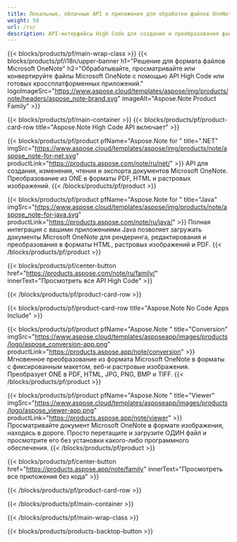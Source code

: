 ```yaml
---
title: Локальные, облачные API и приложения для обработки файлов OneNote 
weight: 50
url: /ru/
description: API-интерфейсы High Code для создания и преобразования файлов Microsoft OneNote с помощью ваших приложений. Или просто используйте наши кросс-платформенные приложения для просмотра или преобразования файлов ONE.
---
```


{{< blocks/products/pf/main-wrap-class >}}
{{< blocks/products/pf/i18n/upper-banner h1="Решение для формата файлов Microsoft OneNote" h2="Обрабатывайте, просматривайте или конвертируйте файлы Microsoft OneNote с помощью API High Code или готовых кроссплатформенных приложений." logoImageSrc="https://www.aspose.cloud/templates/aspose/img/products/note/headers/aspose_note-brand.svg" imageAlt="Aspose.Note Product Family" >}}

{{< blocks/products/pf/main-container >}}
{{< blocks/products/pf/product-card-row title="Aspose.Note High Code API включает" >}}

{{< blocks/products/pf/product pfName="Aspose.Note for " title=".NET" imgSrc="https://www.aspose.cloud/templates/aspose/img/products/note/aspose_note-for-net.svg" productLink="https://products.aspose.com/note/ru/net/" >}}
API для создания, изменения, чтения и экспорта документов Microsoft OneNote. Преобразование из ONE в форматы PDF, HTML и растровых изображений.
{{< /blocks/products/pf/product >}}

{{< blocks/products/pf/product pfName="Aspose.Note for " title="Java" imgSrc="https://www.aspose.cloud/templates/aspose/img/products/note/aspose_note-for-java.svg" productLink="https://products.aspose.com/note/ru/java/" >}}
Полная интеграция с вашими приложениями Java позволяет загружать документы Microsoft OneNote для рендеринга, редактирования и преобразования в форматы HTML, растровых изображений и PDF.
{{< /blocks/products/pf/product >}}

{{< blocks/products/pf/center-button href="https://products.aspose.com/note/ru/family/" innerText="Просмотреть все API High Code" >}}

{{< /blocks/products/pf/product-card-row >}}

{{< blocks/products/pf/product-card-row title="Aspose.Note No Code Apps Include" >}}

{{< blocks/products/pf/product pfName="Aspose.Note " title="Conversion" imgSrc="https://www.aspose.cloud/templates/asposeapp/images/products/logo/aspose_conversion-app.png" productLink="https://products.aspose.app/note/conversion" >}}
Мгновенное преобразование из формата Microsoft OneNote в форматы с фиксированным макетом, веб-и растровые изображения. Преобразует ONE в PDF, HTML, JPG, PNG, BMP и TIFF.
{{< /blocks/products/pf/product >}}

{{< blocks/products/pf/product pfName="Aspose.Note " title="Viewer" imgSrc="https://www.aspose.cloud/templates/asposeapp/images/products/logo/aspose_viewer-app.png" productLink="https://products.aspose.app/note/viewer" >}}
Просматривайте документ Microsoft OneNote в формате изображения, находясь в дороге. Просто перетащите и загрузите ОДИН файл и просмотрите его без установки какого-либо программного обеспечения.
{{< /blocks/products/pf/product >}}

{{< blocks/products/pf/center-button href="https://products.aspose.app/note/family" innerText="Просмотреть все приложения без кода" >}}

{{< /blocks/products/pf/product-card-row >}}

{{< /blocks/products/pf/main-container >}}


{{< /blocks/products/pf/main-wrap-class >}}

{{< blocks/products/products-backtop-button >}}